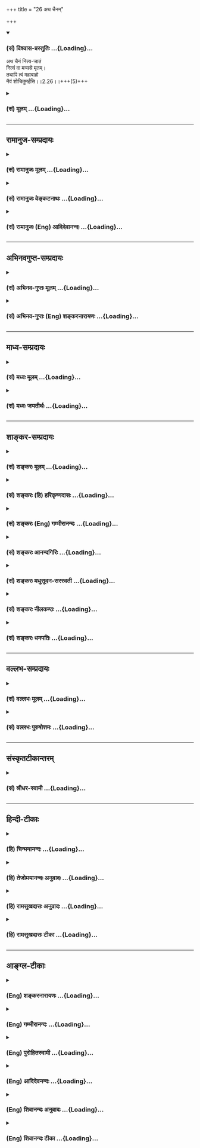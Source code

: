+++
title = "26 अथ चैनम्"

+++
<div class="js_include" newlevelforh1="3" title="(सं) विश्वास-प्रस्तुतिः" unfilled url="/purANam/mahAbhAratam/06-bhIShma-parva/02-bhagavad-gItA-parva/saMskRtam/vishvAsa-prastutiH/02_sAnkhya-yogaH_sarva-/26_atha_chainam.md">
<details open><summary><h3>(सं) विश्वास-प्रस्तुतिः ...{Loading}...</h3></summary>

अथ चैनं नित्य-जातं  
नित्यं वा मन्यसे मृतम्।  
तथापि त्वं महाबाहो  
नैवं शोचितुमर्हसि।।2.26।।+++(5)+++
</details>
</div>
<div class="js_include collapsed" newlevelforh1="3" title="(सं) मूलम्" unfilled url="/purANam/mahAbhAratam/06-bhIShma-parva/02-bhagavad-gItA-parva/saMskRtam/mUlam/02_sAnkhya-yogaH_sarva-/26_atha_chainam.md">
<details><summary><h3>(सं) मूलम् ...{Loading}...</h3></summary>

अथ चैनं नित्यजातं नित्यं वा मन्यसे मृतम्।  
तथापि त्वं महाबाहो नैवं शोचितुमर्हसि।।2.26।।
</details>
</div>


_________________
## रामानुज-सम्प्रदायः
<div class="js_include collapsed" newlevelforh1="3" title="(सं) रामानुजः मूलम्" unfilled url="/purANam/mahAbhAratam/06-bhIShma-parva/02-bhagavad-gItA-parva/saMskRtam/rAmAnujaH/mUlam/02_sAnkhya-yogaH_sarva-/26_atha_chainam.md">
<details><summary><h3>(सं) रामानुजः मूलम् ...{Loading}...</h3></summary>

।।2.26।।**अथ नित्यजातं नित्यमृतं** देहम् एव **एनम्** आत्मानं
**मनुषे** न देहातिरिक्तम् उक्तलक्षणं **तथापि** एवम् अतिमात्रं
**शोचितुं न अर्हसि।** परिणामस्वभावस्य देहस्य उत्पत्तिविनाशयोः
अवर्जनीयत्वात्।  

</details>
</div>
<div class="js_include collapsed" newlevelforh1="3" title="(सं) रामानुजः वेङ्कटनाथः" unfilled url="/purANam/mahAbhAratam/06-bhIShma-parva/02-bhagavad-gItA-parva/saMskRtam/rAmAnujaH/venkaTanAthaH/02_sAnkhya-yogaH_sarva-/26_atha_chainam.md">
<details><summary><h3>(सं) रामानुजः वेङ्कटनाथः ...{Loading}...</h3></summary>

  
  
।।2.26।। एवं देहातिरिक्तात्माभ्युपगमे शोकनिमित्ताभाव उक्तः अथ
नास्तिकदृष्ट्या देहात्मवादेऽपि शोकनिमित्तं नास्तीत्युच्यते अथ चेत्यादिना
श्लोकत्रयेण। अथ इति पक्षान्तरारम्भार्थः प्रश्नार्थो वा अभ्युपगमार्थो वा।
वाशब्दोऽपि विशेषणद्वयसमुच्चयार्थः। नित्यजातं नित्यमृतं
नियतोत्पत्तिनाशमित्यर्थः। उत्तरश्लोके चेममर्थं प्रपञ्चयिष्यति। नहि
नित्यस्य जातत्वमृतत्वसम्भवः। न च जन्ममरणक्रियास्वरूपं नित्यत्वेन  
  
विशेषयितुं शक्यम्। व्यस्तस्य
नित्यशब्दस्यात्मविशेषणत्वभ्रमव्युदासायनित्यजातम् इतिवत्नित्यमृतम् इति
समस्योक्तम्। देहमिति विशेषणादिसामर्थ्यफलितमुक्तम्। एवेति चशब्दार्थः।
अवधारणफलितमाह न देहेति। पूर्वमात्मनो नाशाभावाच्छोकप्रसङ्ग एव
नास्तीत्युक्तम् इदानीं देहतयाभिमतस्यात्मनो नाशे सत्यपि
दुष्परिहरत्वान्महाबाहुस्त्वं नातीव शोचितुमर्हसीत्यभिप्रायेणएवं शब्दः।
यद्वा पूर्वं देहातिरिक्तात्माभ्युपगमात्परलोकादिभयेनातिमात्रशोकोऽपि
युज्यते। इदानीं तु संसारमोचकादिवन्महाबाहोस्तव अतिमात्रप्रीतिस्थाने
कथमतिमात्रशोक इति भावः। त्वं महाबाहो इति शूरस्य ते स्वपरमरणोद्वेगो न
युक्त इत्याकूतम्। प्रतिज्ञाया हेतुसाकाङ्क्षत्वादुत्तरश्लोकस्थं वा
विशेषणद्वयसूचितं वा हेतुं निष्कृष्याह परिणामेति।  
  
  
  

</details>
</div>
<div class="js_include collapsed" newlevelforh1="3" title="(सं) रामानुजः (Eng) आदिदेवानन्दः" unfilled url="/purANam/mahAbhAratam/06-bhIShma-parva/02-bhagavad-gItA-parva/saMskRtam/rAmAnujaH/english/AdidevAnandaH/02_sAnkhya-yogaH_sarva-/26_atha_chainam.md">
<details><summary><h3>(सं) रामानुजः (Eng) आदिदेवानन्दः ...{Loading}...</h3></summary>

2.26 Besides, if you consider this self as identical with the body,
which is constantly born and constantly dies - which is nothing other
than these characteristics of the body mentioned above -, even then it
does not become you to feel grief; because, birth and death are
inevitable for the body, whose nature is modification.

</details>
</div>


_________________
## अभिनवगुप्त-सम्प्रदायः
<div class="js_include collapsed" newlevelforh1="3" title="(सं) अभिनव-गुप्तः मूलम्" unfilled url="/purANam/mahAbhAratam/06-bhIShma-parva/02-bhagavad-gItA-parva/saMskRtam/abhinava-guptaH/mUlam/02_sAnkhya-yogaH_sarva-/26_atha_chainam.md">
<details><summary><h3>(सं) अभिनव-गुप्तः मूलम् ...{Loading}...</h3></summary>

।।2.27।। अथ वैनमिति। अथाप्येनं देहं मन्यसे नित्यजातं प्रवाहस्याविनाशात्
तथापि न शोच्यता। क्षणिकप्रक्रियया वा नित्यविनाशिनम् तथापि का शोच्यता एवं
यद्यात्मनः तत्तद्देहयोगवियोगाभ्यां +++(S K तद्देहयोग (K संयोग)+++ नित्यजातत्वं
नित्यमृतत्वं वा मन्यसे तथापि सर्वथा शोचनं प्रामाणिकानामयुक्तम् +++(N
प्राकरणि )+++।  

</details>
</div>
<div class="js_include collapsed" newlevelforh1="3" title="(सं) अभिनव-गुप्तः (Eng) शङ्करनारायणः" unfilled url="/purANam/mahAbhAratam/06-bhIShma-parva/02-bhagavad-gItA-parva/saMskRtam/abhinava-guptaH/english/shankaranArAyaNaH/02_sAnkhya-yogaH_sarva-/26_atha_chainam.md">
<details><summary><h3>(सं) अभिनव-गुप्तः (Eng) शङ्करनारायणः ...{Loading}...</h3></summary>

2.26 Atha va etc. On the other hand if you deam 'This' to be the body
and to be born constantly,-because its stream does not stop-even then,
there is no necessity to lament. Or, if, following the \[Vainasika
Buddhists' ;\] doctrine of continuous decay of things, you deem This to
be constantly dying, even then where is the need for lamenting ; If you,
in the same manner, deem the Self to be constantly born or to be
constantly dying on account of Its contacts and separations with bodies,
even then it is unwarranted, on every account, on the part of the men of
rational thinking, to lament. Otherwise this \[division of\] permanence
and impermanence does not stand reasoning. For-

</details>
</div>


_________________
## माध्व-सम्प्रदायः
<div class="js_include collapsed" newlevelforh1="3" title="(सं) मध्वः मूलम्" unfilled url="/purANam/mahAbhAratam/06-bhIShma-parva/02-bhagavad-gItA-parva/saMskRtam/madhvaH/mUlam/02_sAnkhya-yogaH_sarva-/26_atha_chainam.md">
<details><summary><h3>(सं) मध्वः मूलम् ...{Loading}...</h3></summary>

।।2.26।। अस्त्वेवमात्मनो नित्यत्वम् तथापि देहसंयोगवियोगात्मकजनिमृती स्त
एवेत्यत आह अथ चेति।  

</details>
</div>
<div class="js_include collapsed" newlevelforh1="3" title="(सं) मध्वः जयतीर्थः" unfilled url="/purANam/mahAbhAratam/06-bhIShma-parva/02-bhagavad-gItA-parva/saMskRtam/madhvaH/jayatIrthaH/02_sAnkhya-yogaH_sarva-/26_atha_chainam.md">
<details><summary><h3>(सं) मध्वः जयतीर्थः ...{Loading}...</h3></summary>

।।2.26।। ननु सर्वशङ्कोद्धारेणात्मनित्यत्वं प्रतिपाद्य
तस्मादेवमित्युपसंहृतं तत्किंअथ च इति पुनरुच्यते
इत्यतोऽङ्गीकृत्यात्मनित्यत्वं प्रकारान्तरेण शोकशङ्केयमित्याशयेनाह
**अस्त्वेव**मिति। युद्धे च मृतिर्नियता जनिमृतिनिमित्तं च दुःखं
मदीयानां भविष्यतीति ममैव शोक इति शङ्काशेषः। अनेन पूर्वार्धोऽपि
व्याख्यातः। अत एव **देह**संयोगवियोगात्म**कजनिमृती** इत्युक्तम्।
अन्यथा देहसंयोगवियोगावित्येव वा जनिमृती इत्येव वा ब्रूयात्। स्त एव
इत्यनेन नित्यशब्दोऽवधारणार्थ इत्युक्तं भवति। अस्त्वेवमात्मनो
नित्यत्वमिति वदताआत्मनोऽनित्यत्वमभ्युपगम्येदमुच्यते इति मायावादिनो
व्याख्यानं निरस्तं भवति। ध्रुवं जन्म मृतस्य च 2।27
इत्युत्तरवाक्यविरोधात्अव्यक्तादीनि 2।28 इत्यनेनापि विरोधात्।  

</details>
</div>


_________________
## शाङ्कर-सम्प्रदायः
<div class="js_include collapsed" newlevelforh1="3" title="(सं) शङ्करः मूलम्" unfilled url="/purANam/mahAbhAratam/06-bhIShma-parva/02-bhagavad-gItA-parva/saMskRtam/shankaraH/mUlam/02_sAnkhya-yogaH_sarva-/26_atha_chainam.md">
<details><summary><h3>(सं) शङ्करः मूलम् ...{Loading}...</h3></summary>

।।2.26।।  
अथ च इति अभ्युपगमार्थः। एनं प्रकृतमात्मानं नित्यजातं लोकप्रसिद्ध्या
प्रत्यनेकशरीरोत्पत्ति जातो जात इति मन्यसे तथा प्रतितत्तद्विनाशं नित्यं
वा मन्यसे मृतं मृतो मृत इति तथापि तथाभावेऽपि आत्मनि त्वं महाबाहो न एवं
शोचितुमर्हसि जन्मवतो नाशो नाशवतो जन्मश्चेत्येताववश्यंभाविनाविति।।  
तथा च सति  
  

</details>
</div>
<div class="js_include collapsed" newlevelforh1="3" title="(सं) शङ्करः (हि) हरिकृष्णदासः" unfilled url="/purANam/mahAbhAratam/06-bhIShma-parva/02-bhagavad-gItA-parva/saMskRtam/shankaraH/hindI/harikRShNadAsaH/02_sAnkhya-yogaH_sarva-/26_atha_chainam.md">
<details><summary><h3>(सं) शङ्करः (हि) हरिकृष्णदासः ...{Loading}...</h3></summary>

।।2.26।। औपचारिक रूपसे आत्माकी अनित्यता स्वीकार करके यह कहते हैं  
  
अथ च ये दोनों अव्यय औपचारिक स्वीकृतिके बोधक हैं।  
यदि तू इस आत्माको सदा जन्मनेवाला अर्थात् लोकप्रसिद्धिके अनुसार अनेक
शरीरोंकी प्रत्येक उत्पत्तिके  
  
साथसाथ उत्पन्न हुआ माने तथा उनके प्रत्येक विनाशके साथसाथ सदा नष्ट हुआ
माने।  
तो भी अर्थात् ऐसे नित्य जन्मने और नित्य मरनेवाले आत्माके निमित्त भी हे
महाबाहो तुझे इस प्रकार शोक करना उचित नहीं है क्योंकि जन्मनेवालेका मरण और
मरनेवालेका जन्म यह दोनों अवश्य ही होनेवाले हैं।  
  
  
  

</details>
</div>
<div class="js_include collapsed" newlevelforh1="3" title="(सं) शङ्करः (Eng) गम्भीरानन्दः" unfilled url="/purANam/mahAbhAratam/06-bhIShma-parva/02-bhagavad-gItA-parva/saMskRtam/shankaraH/english/gambhIrAnandaH/02_sAnkhya-yogaH_sarva-/26_atha_chainam.md">
<details><summary><h3>(सं) शङ्करः (Eng) गम्भीरानन्दः ...{Loading}...</h3></summary>

2.26 This (verse), 'On the other hand,' etc., is uttered assuming that
the Self is transient. Atha ca, on the other hand, if ( conveys the
sense of assumption ); following ordinary experience, manyase, you
think; enam, this One, the Self under discussion; is nityajatam, born
continually, becomes born with the birth of each of the numerous bodies;
va, or; nityam, constantly; mrtam, dies, along with the death of each of
these (bodies); tatha api, even then, even if the Self be of that
nature; tvam, you; maha-baho, O mighty-armed one; na arhasi, ought not;
socitum, to grieve; evam, thus, since that which is subject to birth
will die, and that which is subject to death will be born; these two are
inevitable.

</details>
</div>
<div class="js_include collapsed" newlevelforh1="3" title="(सं) शङ्करः आनन्दगिरिः" unfilled url="/purANam/mahAbhAratam/06-bhIShma-parva/02-bhagavad-gItA-parva/saMskRtam/shankaraH/AnandagiriH/02_sAnkhya-yogaH_sarva-/26_atha_chainam.md">
<details><summary><h3>(सं) शङ्करः आनन्दगिरिः ...{Loading}...</h3></summary>

।।2.26।। आत्मनो नित्यत्वस्य प्रागेव
सिद्धत्वादुत्तरश्लोकानुपपत्तिरित्याशङ्क्याह **आत्मन इति।**
अनित्यत्वमिति च्छेदः शाक्यानां लोकायतानां वा मतमिदमा परामृश्यते।
श्रोतुरर्जुनस्य पूर्वोक्तमात्मयाथात्म्यं श्रुत्वापि
तस्मिन्निर्धारणासिद्धेर्द्वयोर्मतयोरन्यतरमताभ्युपगमः शङ्कितस्तदर्थो
निपातद्वयप्रयोग इत्याह **अथ** **चेति।** प्रकृतस्यात्मनो
नित्यत्वादिलक्षणस्य पुनःपुनर्जातत्वाभिमानो मानाभावादसंभवीत्याह
**लोकेति।** नित्यजातत्वाभिनिवेशे पौनःपुन्येन मृतत्वाभिनिवेशो व्याहतः
स्यादित्याशङ्क्याह **तथेति।** परकीयमतमनुभाषितमभ्युपेत्यअहो बत महत्पापं
कर्तुं व्यवसिता वयम् इत्यादेस्तदीयशोकस्य निरवकाशत्वमित्याह
**तथापीति।** एवमर्जुनस्य दृश्यमानमनुशोकप्रकारं दर्शयित्वा तस्य
कर्तुमयोग्यत्वे हेतुमाह **जन्मवत इति।** जन्मवतो नाशो नाशवतश्च
जन्मेत्येताववश्यंभाविनौ मिथो व्याप्ताविति योजना।  

</details>
</div>
<div class="js_include collapsed" newlevelforh1="3" title="(सं) शङ्करः मधुसूदन-सरस्वती" unfilled url="/purANam/mahAbhAratam/06-bhIShma-parva/02-bhagavad-gItA-parva/saMskRtam/shankaraH/madhusUdana-sarasvatI/02_sAnkhya-yogaH_sarva-/26_atha_chainam.md">
<details><summary><h3>(सं) शङ्करः मधुसूदन-सरस्वती ...{Loading}...</h3></summary>

।।2.26।। एवमात्मनो निर्विकारत्वेनाशोच्यत्वमुक्तम्। इदानीं
विकारवत्त्वमभ्युपेत्यापि श्लोकद्वयेनाशोच्यत्वं प्रतिपादयति भगवान् तत्र
आत्मा ज्ञानस्वरूपः प्रतिक्षणविनाशीत सौगताः देह एवात्मा स च
स्थिरोऽप्यनुक्षणपरिणामी जायते नश्यति चेति  
  
प्रत्यक्षसिद्धमेवैतदिति लोकायतिकाः। देहातिरिक्तोऽपि देहेन सहैव जायते
नश्यति चेत्यन्ये। सर्गाद्यकाल एवाकाशवज्जायते देहभेदेऽप्यनुवर्तमान
एवाकल्पस्थायी नश्यति प्रलय इत्यपरे। नित्यएवात्मा जायते म्रियते चेति
तार्किकाः। तथाहि प्रेत्यभावो जन्म सचापूर्वदेहेन्द्रियादिसंबन्धः। एवं
मरणमपि पूर्वदेहेन्द्रियादिविच्छेदः। इदं चोभयं
धर्माधर्मनिमित्तत्वात्तदाधारस्य नित्यस्यैव मुख्यम्। अनित्यस्य तु
कृतहान्यकृताभ्यागमप्रसङ्गेन धर्माधर्माधारत्वानुपपत्तेर्न जन्ममरणे मुख्ये
इति वदन्ति। नित्यस्याप्यात्मनः कर्णशष्कुलीजन्मनाप्याकाशस्येव देहजन्मना
जन्म तन्नाशाच्च मरणं तदुभयमौपाधिकममुख्यमेवेत्यन्ये।
तत्रानित्यत्वपक्षेऽपि शोच्यत्वमात्मनो निषेधति अथेति पक्षान्तरे।
चोप्यर्थे। यदि  
  
दुर्बोधत्वादात्मवस्तुनोऽसकृच्छ्रवणेऽप्यवधारणासामर्थ्यान्मदुक्तपक्षानङ्गीकारेण
पक्षान्तरमभ्युपैषि तत्राप्यनित्यत्वपक्षमेवाश्रित्य यद्येनमात्मानं
नित्यजातं नित्यमृतं वा मन्यसे। वाशब्दाश्चार्थे। क्षणिकत्वपक्षे नित्यं
प्रतिक्षणं पक्षान्तरे आवश्यकत्वान्नित्यं नियतं जातोऽयं मृतोऽयमिति
लौकिकप्रत्ययवशेन यदि कल्पयसि तथापि हे महाबाहो पुरुषधौरेयेति सोपहासम्।  
  
कुमताभ्युपगमात्त्वय्येतादृशी कुदृष्टिर्न संभवतीति सानुकम्पं वा। एवंअहो
बत महत्पापं कर्तुं व्यवसिता वयम् इत्यादि यथा शोचसि एवं प्रकारमनुशोकं
कर्तुं स्वयमपि त्वं तादृश एव सन्नार्हसि योग्यो न भवसि क्षणिकत्वपक्षे
देहात्मवादपक्षे देहेन सह जन्मविनाशपक्षे च जन्मान्तराभावेन पापभयासंभवात्
पापभयेनैव खलु त्वमनुशोचसि तच्चैतादृशे दर्शने न संभवतीत्यर्थः।  
  
क्षणिकत्वपक्षे च दृष्टमपि दुःखं न संभवति
बन्धुविनाशदर्शित्वाभावादित्यधिकम्। पक्षान्तरे दृष्टदुःखनिमित्तं  
  
शोकमभ्यनुज्ञातुमेवकारः। दृष्टदुःखनिमित्तशोकसंभवेऽप्यदृष्टदुःखनिमित्तः
शोकः सर्वथा नोचित इत्यर्थः प्रथमश्लोकस्य।  

</details>
</div>
<div class="js_include collapsed" newlevelforh1="3" title="(सं) शङ्करः नीलकण्ठः" unfilled url="/purANam/mahAbhAratam/06-bhIShma-parva/02-bhagavad-gItA-parva/saMskRtam/shankaraH/nIlakaNThaH/02_sAnkhya-yogaH_sarva-/26_atha_chainam.md">
<details><summary><h3>(सं) शङ्करः नीलकण्ठः ...{Loading}...</h3></summary>

।।2.26।। एवं तत्त्वदृष्ट्या शोको नोचित इत्युक्तं इदानीं
प्राकृतजनदृष्ट्यापि शोको नोचित इत्याह **अथचेति।** नित्यं नियमेन जातं
नित्यजातमिति चार्वाकपक्षः। नित्यं सर्वदा जातमिति क्षणिकविज्ञानवादिपक्षः।
नित्यश्चासौ अपूर्वदेहेन्द्रियसंबन्धाज्जातश्चेति तार्किकादिपक्षः। एवं
नित्यं वा मन्यसे मृतमित्यपि योज्यम्। पक्षत्रयेऽपि शोको न युक्तः। महाबाहो
इति युद्धार्थमुत्साहयति।  

</details>
</div>
<div class="js_include collapsed" newlevelforh1="3" title="(सं) शङ्करः धनपतिः" unfilled url="/purANam/mahAbhAratam/06-bhIShma-parva/02-bhagavad-gItA-parva/saMskRtam/shankaraH/dhanapatiH/02_sAnkhya-yogaH_sarva-/26_atha_chainam.md">
<details><summary><h3>(सं) शङ्करः धनपतिः ...{Loading}...</h3></summary>

।।2.26।। प्रौढ्या आत्मनो नित्यत्वं वेदबाह्यवादिसिद्धान्तमभ्युपेत्यापि
शोकमपाकरोति **अथेति।** अथशब्दः पक्षान्तराभ्युपगमार्थः। एनं लोकदृष्ट्या
प्रत्यनेकशरीरोत्पत्तिं जातो जात इति मन्यसे तथातद्विनाशं नित्यं वा
मन्यसे। उपलक्ष्णमेतद्भाष्यं नास्तिकोक्तपक्षान्तराणामपि। यद्वा इतरेषां
मतानामत्रोपपादनमविवक्षितं प्रयोजनाभावात् अतस्थूलमताभ्युपगमेऽपि शोको न
कार्यः किमुत वैदिकमताङ्गीकार इति फलितार्थस्य विवक्षित्वात्। महाबाहो इति
संबोधयन् शोकमकृत्वा बाह्वोर्महत्त्वं सार्थकं कुर्विति सूचयति।  

</details>
</div>


_________________
## वल्लभ-सम्प्रदायः
<div class="js_include collapsed" newlevelforh1="3" title="(सं) वल्लभः मूलम्" unfilled url="/purANam/mahAbhAratam/06-bhIShma-parva/02-bhagavad-gItA-parva/saMskRtam/vallabhaH/mUlam/02_sAnkhya-yogaH_sarva-/26_atha_chainam.md">
<details><summary><h3>(सं) वल्लभः मूलम् ...{Loading}...</h3></summary>

।।2.26।। अथेति पक्षान्तरे। लौकायतिकमते स्थित्वाऽऽत्मानं नित्यं सदा जातं
मृतं मन्यसे तथापि न शोचितुमर्हसि।  

</details>
</div>
<div class="js_include collapsed" newlevelforh1="3" title="(सं) वल्लभः पुरुषोत्तमः" unfilled url="/purANam/mahAbhAratam/06-bhIShma-parva/02-bhagavad-gItA-parva/saMskRtam/vallabhaH/puruShottamaH/02_sAnkhya-yogaH_sarva-/26_atha_chainam.md">
<details><summary><h3>(सं) वल्लभः पुरुषोत्तमः ...{Loading}...</h3></summary>

  
  
।।2.26।। एवं
विद्वत्सिद्धान्तमुक्त्वाऽविद्वत्सि**द्वा৷৷৷৷৷৷৷৷৷৷৷৷**न्तेनापि शोकं
कर्तुं नार्हसीत्याह अथ चेति। अथ च पक्षान्तरेण। एनं नित्यजातं तत्तद्देहेन
सह जातं तस्मिन्मृते मृतं वा मन्यसे तथापि त्वं एनं शोचितुं नार्हसि।
यतस्त्वं महाबाहुः। अत्रायमर्थः नित्यस्यास्य जन्ममरणज्ञानं तु
देहाध्यासेनैव भवति। तथासति स्वबाहुबलादिनाशः क्व।  
  
  
  

</details>
</div>


_________________
## संस्कृतटीकान्तरम्
<div class="js_include collapsed" newlevelforh1="3" title="(सं) श्रीधर-स्वामी" unfilled url="/purANam/mahAbhAratam/06-bhIShma-parva/02-bhagavad-gItA-parva/saMskRtam/shrIdhara-svAmI/02_sAnkhya-yogaH_sarva-/26_atha_chainam.md">
<details><summary><h3>(सं) श्रीधर-स्वामी ...{Loading}...</h3></summary>

।।2.26।। तदेवमात्मनो जन्मविनाशाभावान्न शोकः कार्य इत्युक्तम्। इदानीं
देहेन सहात्मनो जन्म तद्विनाशेन च विनाशमङ्गीकृत्यापि शोको न कार्य इत्याह
**अथ चेति।** अथ च यद्यप्येनमात्मानं नित्यं सर्वदा तत्तद्देहे जाते जातं
मन्यसे तथा तद्देहे मृते मृतं मन्यसे
पुण्यपापयोस्तत्फलभूतयोर्जन्ममरणयोरात्मगामित्वात् तथापि त्वं शोचितुं
नार्हसि।  

</details>
</div>


_________________
## हिन्दी-टीकाः
<div class="js_include collapsed" newlevelforh1="3" title="(हि) चिन्मयानन्दः" unfilled url="/purANam/mahAbhAratam/06-bhIShma-parva/02-bhagavad-gItA-parva/hindI/chinmayAnandaH/02_sAnkhya-yogaH_sarva-/26_atha_chainam.md">
<details><summary><h3>(हि) चिन्मयानन्दः ...{Loading}...</h3></summary>

।।2.26।। 26 और 27 इन दो श्लोकों में भगवान् श्रीकृष्ण ने भौतिकवादी
विचारकों का दृष्टिकोण केवल तर्क के लिए प्रस्तुत किया है। इस मत के अनुसार
केवल प्रत्यक्ष प्रमाण ही ज्ञान का साधन है अर्थात् इन्द्रियों को जो ज्ञात
है केवल वही सत्य है। इस प्रकार मानने पर उन्हें यह स्वीकार करना पड़ता है
कि जीवन असंख्य जन्म और मृत्युओं की एक धारा या प्रवाह है। वस्तुयें
निरन्तर उत्पन्न और नष्ट होती हैं और उनके मत के अनुसार यही जीवन है।
श्रीकृष्ण कहते हैं कि यदि जन्ममृत्यु का यह निरन्तर प्रवाह ही जीवन हो तब
भी हे शक्तिशाली अर्जुन तुमको शोक नहीं करना चाहिये। क्योंकि  

</details>
</div>
<div class="js_include collapsed" newlevelforh1="3" title="(हि) तेजोमयानन्दः अनुवादः" unfilled url="/purANam/mahAbhAratam/06-bhIShma-parva/02-bhagavad-gItA-parva/hindI/tejomayAnandaH/anuvAdaH/02_sAnkhya-yogaH_sarva-/26_atha_chainam.md">
<details><summary><h3>(हि) तेजोमयानन्दः अनुवादः ...{Loading}...</h3></summary>

।।2.26।। और यदि तुम आत्मा को नित्य जन्मने और नित्य मरने वाला मानो तो
भी, हे महाबाहो ! इस प्रकार शोक करना तुम्हारे लिए उचित नहीं है।।

</details>
</div>
<div class="js_include collapsed" newlevelforh1="3" title="(हि) रामसुखदासः अनुवादः" unfilled url="/purANam/mahAbhAratam/06-bhIShma-parva/02-bhagavad-gItA-parva/hindI/rAmasukhadAsaH/anuvAdaH/02_sAnkhya-yogaH_sarva-/26_atha_chainam.md">
<details><summary><h3>(हि) रामसुखदासः अनुवादः ...{Loading}...</h3></summary>

।।2.26।। हे महाबाहो ! अगर तुम इस देहीको नित्य पैदा होनेवाला अथवा नित्य
मरनेवाला भी मानो, तो भी तुम्हें इस प्रकार शोक नहीं करना चाहिये।

</details>
</div>
<div class="js_include collapsed" newlevelforh1="3" title="(हि) रामसुखदासः टीका" unfilled url="/purANam/mahAbhAratam/06-bhIShma-parva/02-bhagavad-gItA-parva/hindI/rAmasukhadAsaH/TIkA/02_sAnkhya-yogaH_sarva-/26_atha_chainam.md">
<details><summary><h3>(हि) रामसुखदासः टीका ...{Loading}...</h3></summary>

।।2.26।।***व्याख्या--*'अथ चैनं ৷৷. शोचितुमर्हसि'--**भगवान् यहाँ
पक्षान्तररमें **'अथ च'** और **'मन्यसे'** पद देकर कहते हैं कि यद्यपि
सिद्धान्तकी और सच्ची बात यही है कि देही किसी भी कालमें जन्मने-मरनेवाला
नहीं है (गीता 2। 20), तथापि अगर तुम सिद्धान्तसे बिलकुल विरुद्ध बात भी
मान लो कि देही नित्य जन्मनेवाला और नित्य मरनेवाला है, तो भी तुम्हें शोक
नहीं होना चाहिये। कारण कि जो जन्मेगा, वह मरेगा ही और जो मरेगा, वह
जन्मेगा ही--इस नियमको कोई टाल नहीं सकता।  
अगर बीजको पृथ्वीमें बो दिया जाय, तो वह फूलकर अङ्कुर दे देता है और वही
अङ्कुर क्रमशः बढ़कर वृक्षरूप हो जाता है। इसमें सूक्ष्म दृष्टिसे देखा जाय
कि क्या वह बीज एक क्षण भी एकरूपसे रहा; पृथ्वीमें वह पहले अपने कठोररूपको
छोड़कर कोमलरूपमें हो गया, फिर कोमल-रूपको छोड़कर अङ्कुररूपमें हो गया,
इसके बाद अङ्कुरूपको छोड़कर वृक्षरूपमें हो गया और अन्तमें आयु समाप्त
होनेपर वह सूख गया। इस तरह बीज एक क्षण भी एकरूपसे नहीं रहा, प्रत्युत
प्रतिक्षण बदलता रहा। अगर बीज एक क्षण भी एकरूपसे रहता, तो वृक्षके
सूखनेतककी क्रिया कैसे होती; उसने पहले रूपको छोड़ा--यह उसका मरना हुआ, और
दूसरे रूपको धारण किया-- यह उसका जन्मना हुआ। इस तरह वह प्रतिक्षण ही
जन्मता-मरता रहा। बीजकी ही तरह यह शरीर है। बहुत सूक्ष्मरूपसे वीर्यका
जन्तु रजके साथ मिला। वह बढ़ते-बढ़ते बच्चेके रूपमें हो गया और फिर जन्म
गया। जन्मके बाद वह बढ़ा, फिर घटा और अन्तमें मर गया। इस तरह शरीर एक क्षण
भी एकरूपसे न रहकर बदलता रहा अर्थात् प्रतिक्षण जन्मता-मरता रहा।  
भगवान् कहते हैं कि अगर तुम शरीरकी तरह शरीरीको भी नित्य जन्मने-मरनेवाला
मान लो, तो भी यह शोकका विषय नहीं हो सकता।

</details>
</div>


_________________
## आङ्ग्ल-टीकाः
<div class="js_include collapsed" newlevelforh1="3" title="(Eng) शङ्करनारायणः" unfilled url="/purANam/mahAbhAratam/06-bhIShma-parva/02-bhagavad-gItA-parva/english/shankaranArAyaNaH/02_sAnkhya-yogaH_sarva-/26_atha_chainam.md">
<details><summary><h3>(Eng) शङ्करनारायणः ...{Loading}...</h3></summary>

2.26. On the other hand, if you deem This as being born constantly or as
dying constantly, even then, O mighty-armed one, you should not lament
This.

</details>
</div>
<div class="js_include collapsed" newlevelforh1="3" title="(Eng) गम्भीरानन्दः" unfilled url="/purANam/mahAbhAratam/06-bhIShma-parva/02-bhagavad-gItA-parva/english/gambhIrAnandaH/02_sAnkhya-yogaH_sarva-/26_atha_chainam.md">
<details><summary><h3>(Eng) गम्भीरानन्दः ...{Loading}...</h3></summary>

2.26 On the other hand, if you think this One is born continually or
dies constantly, even then, O mighty-armed one, you ought not to grieve
thus.

</details>
</div>
<div class="js_include collapsed" newlevelforh1="3" title="(Eng) पुरोहितस्वामी" unfilled url="/purANam/mahAbhAratam/06-bhIShma-parva/02-bhagavad-gItA-parva/english/purohitasvAmI/02_sAnkhya-yogaH_sarva-/26_atha_chainam.md">
<details><summary><h3>(Eng) पुरोहितस्वामी ...{Loading}...</h3></summary>

2.26 Even if thou thinkest of It as constantly being born, constantly
dying, even then, O Mighty Man, thou still hast no cause to grieve.

</details>
</div>
<div class="js_include collapsed" newlevelforh1="3" title="(Eng) आदिदेवनन्दः" unfilled url="/purANam/mahAbhAratam/06-bhIShma-parva/02-bhagavad-gItA-parva/english/AdidevanandaH/02_sAnkhya-yogaH_sarva-/26_atha_chainam.md">
<details><summary><h3>(Eng) आदिदेवनन्दः ...{Loading}...</h3></summary>

2.26 Or if you hold this self as being constantly born and as constantly
dying, even then, O mighty-armed one, it does not become you to feel
grief.

</details>
</div>
<div class="js_include collapsed" newlevelforh1="3" title="(Eng) शिवानन्दः अनुवादः" unfilled url="/purANam/mahAbhAratam/06-bhIShma-parva/02-bhagavad-gItA-parva/english/shivAnandaH/anuvAdaH/02_sAnkhya-yogaH_sarva-/26_atha_chainam.md">
<details><summary><h3>(Eng) शिवानन्दः अनुवादः ...{Loading}...</h3></summary>

2.26 But even if thou thinkest of It as being constantly born and
constantly dying, even then, O mighty-armed, thou shouldst not grieve.

</details>
</div>
<div class="js_include collapsed" newlevelforh1="3" title="(Eng) शिवानन्दः टीका" unfilled url="/purANam/mahAbhAratam/06-bhIShma-parva/02-bhagavad-gItA-parva/english/shivAnandaH/TIkA/02_sAnkhya-yogaH_sarva-/26_atha_chainam.md">
<details><summary><h3>(Eng) शिवानन्दः टीका ...{Loading}...</h3></summary>

2.26 अथ now; च and; एनम् this (Self); नित्यजातम् constantly born;
नित्यम् constantly; वा or; मन्यसे thinkest; मृतम् dead; तथापि even then;
त्वम् thou; महाबाहो mightyarmed; न not; एवम् thus; शोचितुम् to grieve;
अर्हसि (thou) oughtest.Commentary Lord Krishna here; for the sake of
argument; takes up the popular supposition. Granting that the Self is
again and again born whenever a body comes into being; and again and
again dies whenever the body dies; O mightyarmed (O Arjuna of great
valour and strength); thou shouldst not grieve thus; because birth is
inevitable to want is dead and death is inevitable to what is born. This
is the inexorable or unrelenting Law of Nature.

</details>
</div>
